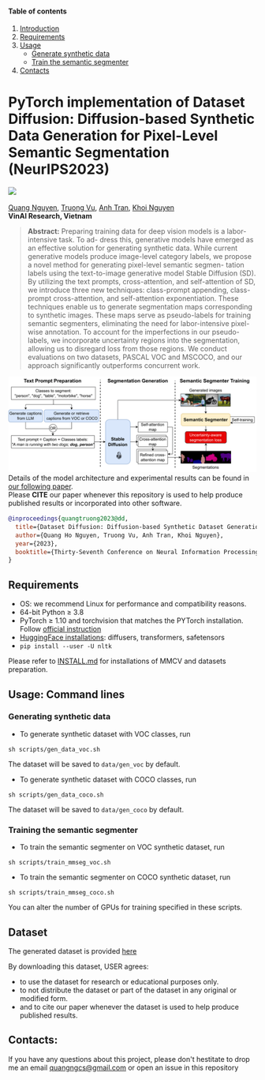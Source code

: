 #### **Table of contents**
1. [Introduction](#pytorch-implementation-of-dataset-diffusion-diffusion-based-synthetic-data-generation-for-pixel-level-semantic-segmentation-neurips2023)
1. [Requirements](#requirements)
2. [Usage](#usage-command-lines)
    * [Generate synthetic data](#generating-synthetic-data)
    * [Train the semantic segmenter](#training-the-semantic-segmenter)
3. [Contacts](#contacts)


# **PyTorch implementation of Dataset Diffusion: Diffusion-based Synthetic Data Generation for Pixel-Level Semantic Segmentation (NeurIPS2023)**
<a href="https://arxiv.org/abs/2309.14303"><img src="https://img.shields.io/badge/arxiv-2309.14303-red?style=for-the-badge"></a>

[Quang Nguyen](https://quang-ngh.github.io/),
[Truong Vu](https://scholar.google.com/citations?user=mTbQ2ZsAAAAJ&hl=vi),
[Anh Tran](https://scholar.google.com/citations?user=FYZ5ODQAAAAJ&hl=en),
[Khoi Nguyen](https://khoinguyen.org)<br>
**VinAI Research, Vietnam**

> **Abstract:** 
Preparing training data for deep vision models is a labor-intensive task. To ad-
dress this, generative models have emerged as an effective solution for generating
synthetic data. While current generative models produce image-level category
labels, we propose a novel method for generating pixel-level semantic segmen-
tation labels using the text-to-image generative model Stable Diffusion (SD). By
utilizing the text prompts, cross-attention, and self-attention of SD, we introduce
three new techniques: class-prompt appending, class-prompt cross-attention, and
self-attention exponentiation. These techniques enable us to generate segmentation
maps corresponding to synthetic images. These maps serve as pseudo-labels for
training semantic segmenters, eliminating the need for labor-intensive pixel-wise
annotation. To account for the imperfections in our pseudo-labels, we incorporate
uncertainty regions into the segmentation, allowing us to disregard loss from those
regions. We conduct evaluations on two datasets, PASCAL VOC and MSCOCO,
and our approach significantly outperforms concurrent work.

![teaser.png](./assets/main_diagram8-1.png)
Details of the model architecture and experimental results can be found in [our following paper](https://arxiv.org/abs/2309.14303).<br>
Please **CITE** our paper whenever this repository is used to help produce published results or incorporated into other software.
```bibtex
@inproceedings{quangtruong2023@dd,
  title={Dataset Diffusion: Diffusion-based Synthetic Dataset Generation for Pixel-Level Semantic Segmentation},
  author={Quang Ho Nguyen, Truong Vu, Anh Tran, Khoi Nguyen},
  year={2023},
  booktitle={Thirty-Seventh Conference on Neural Information Processing Systems},
}
```

## **Requirements**
* OS: we recommend Linux for performance and compatibility reasons.
* 64-bit Python ≥ 3.8
* PyTorch ≥ 1.10 and torchvision that matches the PYTorch installation. Follow [official instruction](https://pytorch.org/get-started/locally/)
* [HuggingFace installations](https://huggingface.co/docs/diffusers/installation): diffusers, transformers, safetensors
* `pip install --user -U nltk`

Please refer to [INSTALL.md](INSTALL.md) for installations of MMCV and datasets preparation.

## **Usage: Command lines**
### **Generating synthetic data**
* To generate synthetic dataset with VOC classes, run 
```shell
sh scripts/gen_data_voc.sh
```
The dataset will be saved to `data/gen_voc` by default.


* To generate synthetic dataset with COCO classes, run 
```shell
sh scripts/gen_data_coco.sh
```
The dataset will be saved to `data/gen_coco` by default.


### **Training the semantic segmenter**
* To train the semantic segmenter on VOC synthetic dataset, run 
```shell
sh scripts/train_mmseg_voc.sh
```

* To train the semantic segmenter on COCO synthetic dataset, run 
```shell
sh scripts/train_mmseg_coco.sh
```

You can alter the number of GPUs for training specified in these scripts.

##  **Dataset**
The generated dataset is provided [here](https://drive.google.com/file/d/1_4-13V9lfwJneMD-jHmg0Igcf6HV8-F_/view?usp=sharing)

By downloading this dataset, USER agrees:
- to use the dataset for research or educational purposes only.
- to not distribute the dataset or part of the dataset in any original or modified form.
- and to cite our paper whenever the dataset is used to help produce published results.
## **Contacts**:
If you have any questions about this project, please don't hestitate to drop me an email quangngcs@gmail.com or open an issue in this repository

